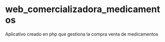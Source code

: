 # web_comercializadora_medicamentos
Aplicativo creado en php que gestiona la compra venta de medicamentos
